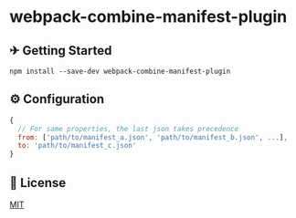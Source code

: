 # webpack-combine-manifest-plugin

## ✈ Getting Started

```console
npm install --save-dev webpack-combine-manifest-plugin
```

## ⚙ Configuration

```js
{
  // For same properties, the last json takes precedence
  from: ['path/to/manifest_a.json', 'path/to/manifest_b.json', ...],
  to: 'path/to/manifest_c.json'
}
```

## 📕 License

[MIT](./LICENSE)

